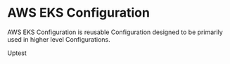 # AWS EKS Configuration

AWS EKS Configuration is reusable Configuration designed to be primarily used in
higher level Configurations.

Uptest

